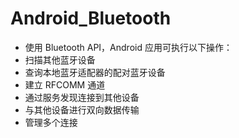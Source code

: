 # Android_Bluetooth
- 使用 Bluetooth API，Android 应用可执行以下操作：
- 扫描其他蓝牙设备
- 查询本地蓝牙适配器的配对蓝牙设备
- 建立 RFCOMM 通道
- 通过服务发现连接到其他设备
- 与其他设备进行双向数据传输
- 管理多个连接
